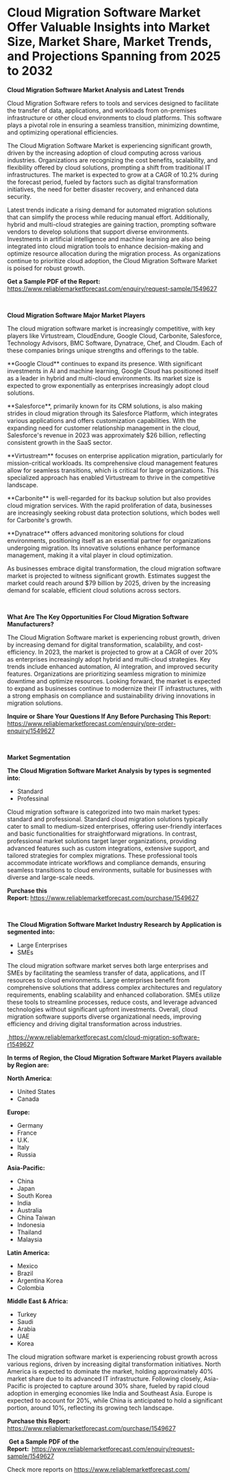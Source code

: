 <p><h1>Cloud Migration Software Market Offer Valuable Insights into Market Size, Market Share, Market Trends, and Projections Spanning from 2025 to 2032</h1></p><p><strong>Cloud Migration Software Market Analysis and Latest Trends</strong></p>
<p><p>Cloud Migration Software refers to tools and services designed to facilitate the transfer of data, applications, and workloads from on-premises infrastructure or other cloud environments to cloud platforms. This software plays a pivotal role in ensuring a seamless transition, minimizing downtime, and optimizing operational efficiencies.</p><p>The Cloud Migration Software Market is experiencing significant growth, driven by the increasing adoption of cloud computing across various industries. Organizations are recognizing the cost benefits, scalability, and flexibility offered by cloud solutions, prompting a shift from traditional IT infrastructures. The market is expected to grow at a CAGR of 10.2% during the forecast period, fueled by factors such as digital transformation initiatives, the need for better disaster recovery, and enhanced data security.</p><p>Latest trends indicate a rising demand for automated migration solutions that can simplify the process while reducing manual effort. Additionally, hybrid and multi-cloud strategies are gaining traction, prompting software vendors to develop solutions that support diverse environments. Investments in artificial intelligence and machine learning are also being integrated into cloud migration tools to enhance decision-making and optimize resource allocation during the migration process. As organizations continue to prioritize cloud adoption, the Cloud Migration Software Market is poised for robust growth.</p></p>
<p><strong>Get a Sample PDF of the Report:&nbsp;</strong> <a href="https://www.reliablemarketforecast.com/enquiry/request-sample/1549627?utm_campaign=2940&utm_medium=2&utm_source=Github&utm_content=ia&utm_term=09032025&utm_id=cloud-migration-software">https://www.reliablemarketforecast.com/enquiry/request-sample/1549627</a></p>
<p>&nbsp;</p>
<p><strong>Cloud Migration Software Major Market Players</strong></p>
<p><p>The cloud migration software market is increasingly competitive, with key players like Virtustream, CloudEndure, Google Cloud, Carbonite, Salesforce, Technology Advisors, BMC Software, Dynatrace, Chef, and Cloudm. Each of these companies brings unique strengths and offerings to the table.</p><p>**Google Cloud** continues to expand its presence. With significant investments in AI and machine learning, Google Cloud has positioned itself as a leader in hybrid and multi-cloud environments. Its market size is expected to grow exponentially as enterprises increasingly adopt cloud solutions.</p><p>**Salesforce**, primarily known for its CRM solutions, is also making strides in cloud migration through its Salesforce Platform, which integrates various applications and offers customization capabilities. With the expanding need for customer relationship management in the cloud, Salesforce's revenue in 2023 was approximately $26 billion, reflecting consistent growth in the SaaS sector.</p><p>**Virtustream** focuses on enterprise application migration, particularly for mission-critical workloads. Its comprehensive cloud management features allow for seamless transitions, which is critical for large organizations. This specialized approach has enabled Virtustream to thrive in the competitive landscape.</p><p>**Carbonite** is well-regarded for its backup solution but also provides cloud migration services. With the rapid proliferation of data, businesses are increasingly seeking robust data protection solutions, which bodes well for Carbonite's growth.</p><p>**Dynatrace** offers advanced monitoring solutions for cloud environments, positioning itself as an essential partner for organizations undergoing migration. Its innovative solutions enhance performance management, making it a vital player in cloud optimization.</p><p>As businesses embrace digital transformation, the cloud migration software market is projected to witness significant growth. Estimates suggest the market could reach around $79 billion by 2025, driven by the increasing demand for scalable, efficient cloud solutions across sectors.</p></p>
<p>&nbsp;</p>
<p><strong>What Are The Key Opportunities For Cloud Migration Software Manufacturers?</strong></p>
<p><p>The Cloud Migration Software market is experiencing robust growth, driven by increasing demand for digital transformation, scalability, and cost-efficiency. In 2023, the market is projected to grow at a CAGR of over 20% as enterprises increasingly adopt hybrid and multi-cloud strategies. Key trends include enhanced automation, AI integration, and improved security features. Organizations are prioritizing seamless migration to minimize downtime and optimize resources. Looking forward, the market is expected to expand as businesses continue to modernize their IT infrastructures, with a strong emphasis on compliance and sustainability driving innovations in migration solutions.</p></p>
<p><strong>Inquire or Share Your Questions If Any Before Purchasing This Report:</strong> <a href="https://www.reliablemarketforecast.com/enquiry/pre-order-enquiry/1549627?utm_campaign=2940&utm_medium=2&utm_source=Github&utm_content=ia&utm_term=09032025&utm_id=cloud-migration-software">https://www.reliablemarketforecast.com/enquiry/pre-order-enquiry/1549627</a></p>
<p>&nbsp;</p>
<p><strong>Market Segmentation</strong></p>
<p><strong>The Cloud Migration Software Market Analysis by types is segmented into:</strong></p>
<p><ul><li>Standard</li><li>Professinal</li></ul></p>
<p><p>Cloud migration software is categorized into two main market types: standard and professional. Standard cloud migration solutions typically cater to small to medium-sized enterprises, offering user-friendly interfaces and basic functionalities for straightforward migrations. In contrast, professional market solutions target larger organizations, providing advanced features such as custom integrations, extensive support, and tailored strategies for complex migrations. These professional tools accommodate intricate workflows and compliance demands, ensuring seamless transitions to cloud environments, suitable for businesses with diverse and large-scale needs.</p></p>
<p><strong>Purchase this Report:&nbsp;</strong><a href="https://www.reliablemarketforecast.com/purchase/1549627?utm_campaign=2940&utm_medium=2&utm_source=Github&utm_content=ia&utm_term=09032025&utm_id=cloud-migration-software">https://www.reliablemarketforecast.com/purchase/1549627</a></p>
<p>&nbsp;</p>
<p><strong>The Cloud Migration Software Market Industry Research by Application is segmented into:</strong></p>
<p><ul><li>Large Enterprises</li><li>SMEs</li></ul></p>
<p><p>The cloud migration software market serves both large enterprises and SMEs by facilitating the seamless transfer of data, applications, and IT resources to cloud environments. Large enterprises benefit from comprehensive solutions that address complex architectures and regulatory requirements, enabling scalability and enhanced collaboration. SMEs utilize these tools to streamline processes, reduce costs, and leverage advanced technologies without significant upfront investments. Overall, cloud migration software supports diverse organizational needs, improving efficiency and driving digital transformation across industries.</p></p>
<p><a href="https://www.reliablemarketforecast.com/cloud-migration-software-r1549627?utm_campaign=2940&utm_medium=2&utm_source=Github&utm_content=ia&utm_term=09032025&utm_id=cloud-migration-software">&nbsp;https://www.reliablemarketforecast.com/cloud-migration-software-r1549627</a></p>
<p><strong>In terms of Region, the Cloud Migration Software Market Players available by Region are:</strong></p>
<p>
    <p> <strong> North America: </strong>
        <ul>
            <li>United States</li>
            <li>Canada</li>
        </ul>
        </p> 
    <p> <strong> Europe: </strong>
        <ul>
            <li>Germany</li>
            <li>France</li>
            <li>U.K.</li>
            <li>Italy</li>
            <li>Russia</li>
        </ul>
        </p> 
    <p> <strong> Asia-Pacific: </strong>
        <ul>
            <li>China</li>
            <li>Japan</li>
            <li>South Korea</li>
            <li>India</li>
            <li>Australia</li>
            <li>China Taiwan</li>
            <li>Indonesia</li>
            <li>Thailand</li>
            <li>Malaysia</li>
        </ul>
        </p> 
    <p> <strong> Latin America: </strong>
        <ul>
            <li>Mexico</li>
            <li>Brazil</li>
            <li>Argentina Korea</li>
            <li>Colombia</li>
        </ul>
        </p> 
    <p> <strong> Middle East & Africa: </strong>
        <ul>
            <li>Turkey</li>
            <li>Saudi</li>
            <li>Arabia</li>
            <li>UAE</li>
            <li>Korea</li>
        </ul>
    </p>
    </p>
<p><p>The cloud migration software market is experiencing robust growth across various regions, driven by increasing digital transformation initiatives. North America is expected to dominate the market, holding approximately 40% market share due to its advanced IT infrastructure. Following closely, Asia-Pacific is projected to capture around 30% share, fueled by rapid cloud adoption in emerging economies like India and Southeast Asia. Europe is expected to account for 20%, while China is anticipated to hold a significant portion, around 10%, reflecting its growing tech landscape.</p></p>
<p><strong>Purchase this Report: </strong><a href="https://www.reliablemarketforecast.com/purchase/1549627?utm_campaign=2940&utm_medium=2&utm_source=Github&utm_content=ia&utm_term=09032025&utm_id=cloud-migration-software">https://www.reliablemarketforecast.com/purchase/1549627</a></p>
<p>&nbsp;<strong>Get a Sample PDF of the Report:&nbsp;&nbsp;</strong><a href="https://www.reliablemarketforecast.com/enquiry/request-sample/1549627?utm_campaign=2940&utm_medium=2&utm_source=Github&utm_content=ia&utm_term=09032025&utm_id=cloud-migration-software">https://www.reliablemarketforecast.com/enquiry/request-sample/1549627</a></p>
<p><strong></strong></p>
<p>Check more reports on <a href="https://www.reliablemarketforecast.com/?utm_campaign=2940&utm_medium=2&utm_source=Github&utm_content=ia&utm_term=09032025&utm_id=cloud-migration-software">https://www.reliablemarketforecast.com/</a></p>